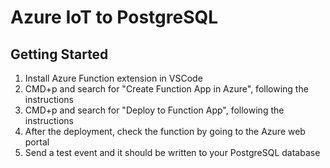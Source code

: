 # Azure IoT to PostgreSQL

## Getting Started

1. Install Azure Function extension in VSCode
1. CMD+p and search for "Create Function App in Azure", following the instructions
1. CMD+p and search for "Deploy to Function App", following the instructions
1. After the deployment, check the function by going to the Azure web portal
1. Send a test event and it should be written to your PostgreSQL database  
